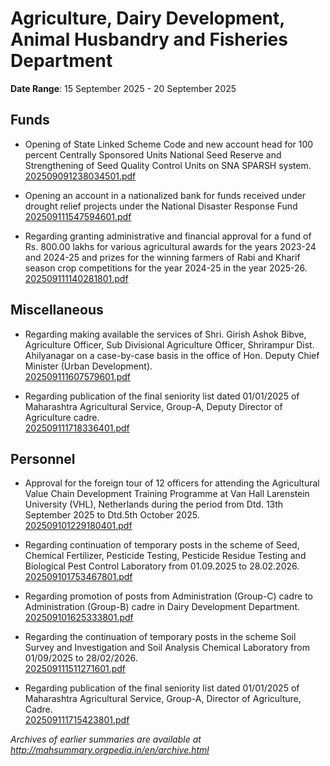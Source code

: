 # Agriculture, Dairy Development, Animal Husbandry and Fisheries Department

**Date Range**: 15 September 2025 - 20 September 2025


## Funds
- Opening of State Linked Scheme Code and new account head for 100 percent Centrally Sponsored Units National Seed Reserve and Strengthening of Seed Quality Control Units on SNA SPARSH system.\
  [202509091238034501.pdf](https://gr.maharashtra.gov.in/Site/Upload/Government%20Resolutions/English/202509091238034501.pdf)

- Opening an account in a nationalized bank for funds received under drought relief projects under the National Disaster Response Fund\
  [202509111547594601.pdf](https://gr.maharashtra.gov.in/Site/Upload/Government%20Resolutions/English/202509111547594601.pdf)

- Regarding granting administrative and financial approval for a fund of Rs. 800.00 lakhs for various agricultural awards for the years 2023-24 and 2024-25 and prizes for the winning farmers of Rabi and Kharif season crop competitions for the year 2024-25 in the year 2025-26.\
  [202509111140281801.pdf](https://gr.maharashtra.gov.in/Site/Upload/Government%20Resolutions/English/202509111140281801.pdf)

## Miscellaneous
- Regarding making available the services of Shri. Girish Ashok Bibve, Agriculture Officer, Sub Divisional Agriculture Officer, Shrirampur Dist. Ahilyanagar on a case-by-case basis in the office of Hon. Deputy Chief Minister (Urban Development).\
  [202509111607579601.pdf](https://gr.maharashtra.gov.in/Site/Upload/Government%20Resolutions/English/202509111607579601.pdf)

- Regarding publication of the final seniority list dated 01/01/2025 of Maharashtra Agricultural Service, Group-A, Deputy Director of Agriculture cadre.\
  [202509111718336401.pdf](https://gr.maharashtra.gov.in/Site/Upload/Government%20Resolutions/English/202509111718336401.pdf)

## Personnel
- Approval for the foreign tour of 12 officers for attending the Agricultural Value Chain Development Training Programme at Van Hall Larenstein University (VHL), Netherlands during the period from Dtd. 13th September 2025 to Dtd.5th October 2025.\
  [202509101229180401.pdf](https://gr.maharashtra.gov.in/Site/Upload/Government%20Resolutions/English/202509101229180401.pdf)

- Regarding continuation of temporary posts in the scheme of Seed, Chemical Fertilizer, Pesticide Testing, Pesticide Residue Testing and Biological Pest Control Laboratory from 01.09.2025 to 28.02.2026.\
  [202509101753467801.pdf](https://gr.maharashtra.gov.in/Site/Upload/Government%20Resolutions/English/202509101753467801.pdf)

- Regarding promotion of posts from Administration (Group-C) cadre to Administration (Group-B) cadre in Dairy Development Department.\
  [202509101625333801.pdf](https://gr.maharashtra.gov.in/Site/Upload/Government%20Resolutions/English/202509101625333801.pdf)

- Regarding the continuation of temporary posts in the scheme Soil Survey and Investigation and Soil Analysis Chemical Laboratory from 01/09/2025 to 28/02/2026.\
  [202509111511271601.pdf](https://gr.maharashtra.gov.in/Site/Upload/Government%20Resolutions/English/202509111511271601.pdf)

- Regarding publication of the final seniority list dated 01/01/2025 of Maharashtra Agricultural Service, Group-A, Director of Agriculture, Cadre.\
  [202509111715423801.pdf](https://gr.maharashtra.gov.in/Site/Upload/Government%20Resolutions/English/202509111715423801.pdf)


*Archives of earlier summaries are available at http://mahsummary.orgpedia.in/en/archive.html*
